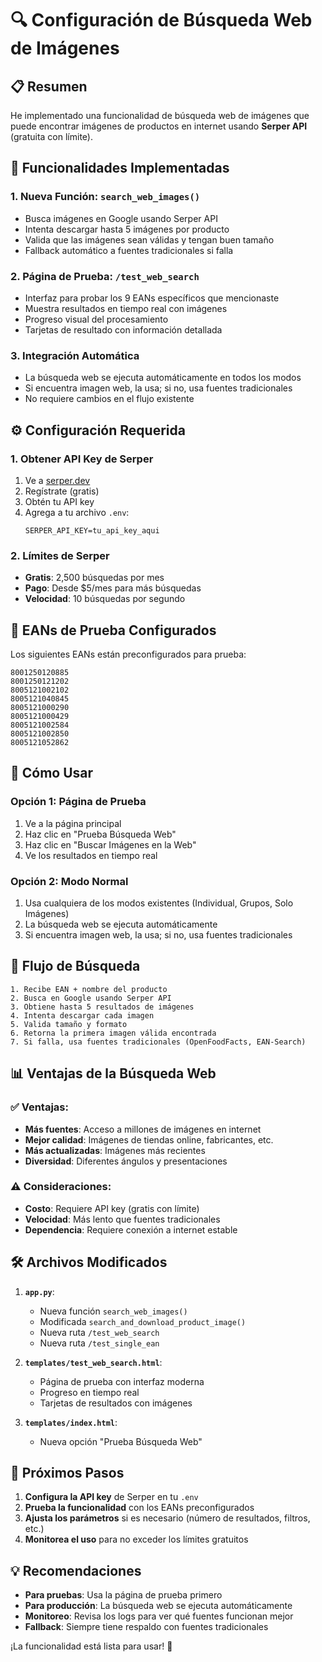 # 🔍 Configuración de Búsqueda Web de Imágenes

## 📋 Resumen

He implementado una funcionalidad de búsqueda web de imágenes que puede encontrar imágenes de productos en internet usando **Serper API** (gratuita con límite).

## 🚀 Funcionalidades Implementadas

### 1. **Nueva Función: `search_web_images()`**
- Busca imágenes en Google usando Serper API
- Intenta descargar hasta 5 imágenes por producto
- Valida que las imágenes sean válidas y tengan buen tamaño
- Fallback automático a fuentes tradicionales si falla

### 2. **Página de Prueba: `/test_web_search`**
- Interfaz para probar los 9 EANs específicos que mencionaste
- Muestra resultados en tiempo real con imágenes
- Progreso visual del procesamiento
- Tarjetas de resultado con información detallada

### 3. **Integración Automática**
- La búsqueda web se ejecuta automáticamente en todos los modos
- Si encuentra imagen web, la usa; si no, usa fuentes tradicionales
- No requiere cambios en el flujo existente

## ⚙️ Configuración Requerida

### 1. **Obtener API Key de Serper**
1. Ve a [serper.dev](https://serper.dev)
2. Regístrate (gratis)
3. Obtén tu API key
4. Agrega a tu archivo `.env`:
   ```
   SERPER_API_KEY=tu_api_key_aqui
   ```

### 2. **Límites de Serper**
- **Gratis**: 2,500 búsquedas por mes
- **Pago**: Desde $5/mes para más búsquedas
- **Velocidad**: 10 búsquedas por segundo

## 🎯 EANs de Prueba Configurados

Los siguientes EANs están preconfigurados para prueba:

```
8001250120885
8001250121202
8005121002102
8005121040845
8005121000290
8005121000429
8005121002584
8005121002850
8005121052862
```

## 📱 Cómo Usar

### Opción 1: Página de Prueba
1. Ve a la página principal
2. Haz clic en "Prueba Búsqueda Web"
3. Haz clic en "Buscar Imágenes en la Web"
4. Ve los resultados en tiempo real

### Opción 2: Modo Normal
1. Usa cualquiera de los modos existentes (Individual, Grupos, Solo Imágenes)
2. La búsqueda web se ejecuta automáticamente
3. Si encuentra imagen web, la usa; si no, usa fuentes tradicionales

## 🔄 Flujo de Búsqueda

```
1. Recibe EAN + nombre del producto
2. Busca en Google usando Serper API
3. Obtiene hasta 5 resultados de imágenes
4. Intenta descargar cada imagen
5. Valida tamaño y formato
6. Retorna la primera imagen válida encontrada
7. Si falla, usa fuentes tradicionales (OpenFoodFacts, EAN-Search)
```

## 📊 Ventajas de la Búsqueda Web

### ✅ **Ventajas:**
- **Más fuentes**: Acceso a millones de imágenes en internet
- **Mejor calidad**: Imágenes de tiendas online, fabricantes, etc.
- **Más actualizadas**: Imágenes más recientes
- **Diversidad**: Diferentes ángulos y presentaciones

### ⚠️ **Consideraciones:**
- **Costo**: Requiere API key (gratis con límite)
- **Velocidad**: Más lento que fuentes tradicionales
- **Dependencia**: Requiere conexión a internet estable

## 🛠️ Archivos Modificados

1. **`app.py`**:
   - Nueva función `search_web_images()`
   - Modificada `search_and_download_product_image()`
   - Nueva ruta `/test_web_search`
   - Nueva ruta `/test_single_ean`

2. **`templates/test_web_search.html`**:
   - Página de prueba con interfaz moderna
   - Progreso en tiempo real
   - Tarjetas de resultados con imágenes

3. **`templates/index.html`**:
   - Nueva opción "Prueba Búsqueda Web"

## 🚀 Próximos Pasos

1. **Configura la API key** de Serper en tu `.env`
2. **Prueba la funcionalidad** con los EANs preconfigurados
3. **Ajusta los parámetros** si es necesario (número de resultados, filtros, etc.)
4. **Monitorea el uso** para no exceder los límites gratuitos

## 💡 Recomendaciones

- **Para pruebas**: Usa la página de prueba primero
- **Para producción**: La búsqueda web se ejecuta automáticamente
- **Monitoreo**: Revisa los logs para ver qué fuentes funcionan mejor
- **Fallback**: Siempre tiene respaldo con fuentes tradicionales

¡La funcionalidad está lista para usar! 🎉
